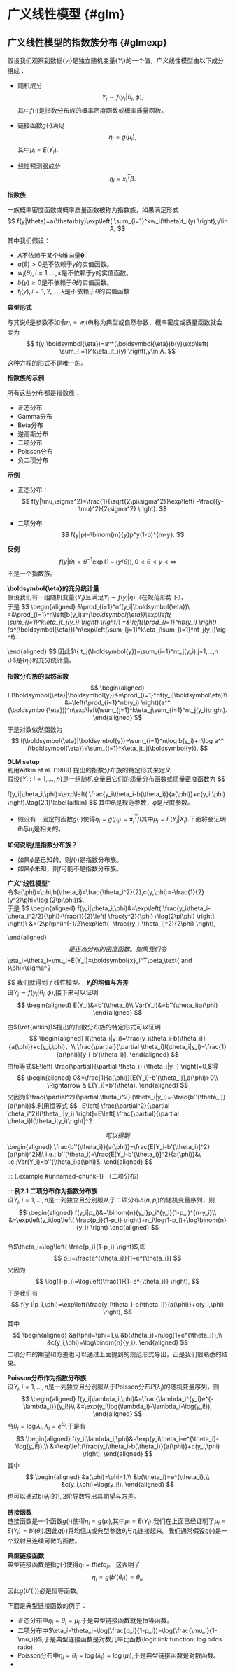 # 广义线性模型 {#glm}

## 广义线性模型的指数族分布 {#glmexp}

假设我们观察到数据$\{y_i\}$是独立随机变量$\{Y_i\}$的一个值，广义线性模型由以下成分组成：

- 随机成分
  $$
  Y_i\sim f(y_i|\theta_i,\phi),
  $$
  其中$f(\cdot)$是指数分布族的概率密度函数或概率质量函数。

- 链接函数$g(\cdot)$满足
  $$
  \eta_i=g(\mu_i),
  $$
  其中$\mu_i=E(Y_i)$.

- 线性预测器成分
  $$
  \eta_i=x_i^T\beta.
  $$

**指数族**  

一族概率密度函数或概率质量函数被称为指数族，如果满足形式
$$
f(y|\theta)=a(\theta)b(y)\exp\left( \sum_{i=1}^kw_i(\theta)t_i(y) \right),y\in A,
$$
其中我们假设：

- $A$不依赖于某个$k$维向量$\boldsymbol{\theta}$​.
- $a(\theta)>0$是不依赖于$y$的实值函数。
- $w_i(\theta),i=1,...,k$是不依赖于$y$的实值函数。
- $b(y)\geq0$是不依赖于$\theta$的实值函数。
- $t_i(y),i=1,2,...,k$是不依赖于$\theta$的实值函数

**典型形式**  

与其说$\theta$是参数不如令$\eta_i=w_i(\theta)$称为典型或自然参数，概率密度或质量函数就会变为
$$
f(y|\boldsymbol{\eta})=a^*(\boldsymbol{\eta})b(y)\exp\left( \sum_{i=1}^k\eta_it_i(y) \right),y\in A.
$$
这种方程的形式不是唯一的。



**指数族的示例**  

所有这些分布都是指数族：

- 正态分布
- Gamma分布
- Beta分布
- 逆高斯分布
- 二项分布
- Poisson分布
- 负二项分布

**示例**  

- 正态分布：
  $$
  f(y|\mu,\sigma^2)=\frac{1}{\sqrt{2\pi\sigma^2}}\exp\left( -\frac{(y-\mu)^2}{2\sigma^2} \right).
  $$

- 二项分布
  $$
  f(y|p)=\binom{m}{y}p^y(1-p)^{m-y}.
  $$

**反例**  
$$
f(y|\theta)=\theta^{-1}\exp(1-(y/\theta)),0<\theta<y<\infty
$$
不是一个指数族。

**\boldsymbol{\eta}的充分统计量**  
假设我们有一组随机变量$\{Y_i\}$且满足$Y_i\sim f(y_i|\eta)$（在规范形势下）。  
于是
$$
\begin{aligned}
&\prod_{i=1}^nf(y_i|\boldsymbol{\eta})\\
=&\prod_{i=1}^n\left[b(y_i)a^*(\boldsymbol{\eta})\exp\left( \sum_{j=1}^k\eta_jt_j(y_i) \right) \right]\\
=&\left(\prod_{i=1}^nb(y_i)  \right)(a^*(\boldsymbol{\eta}))^n\exp\left(\sum_{j=1}^k\eta_j\sum_{i=1}^nt_j(y_i)\right).

\end{aligned}
$$
因此$\{ t_j(\boldsymbol{y})=\sum_{i=1}^nt_j(y_i):j=1,...,n \}$是$\{\eta_j\}$的充分统计量。

**指数分布族的似然函数**  
$$
\begin{aligned}
L(\boldsymbol{\eta}|\boldsymbol{y})&=\prod_{i=1}^nf(y_i|\boldsymbol\eta)\\
&=\left(\prod_{i=1}^nb(y_i)  \right)(a^*(\boldsymbol{\eta}))^n\exp\left(\sum_{j=1}^k\eta_j\sum_{i=1}^nt_j(y_i)\right).
\end{aligned}
$$
于是对数似然函数为
$$
l(\boldsymbol{\eta}|\boldsymbol{y})=\sum_{i=1}^n\log b(y_i)+n\log a^*(\boldsymbol{\eta})+\sum_{j=1}^k\eta_jt_j(\boldsymbol{y}).
$$

**GLM setup**    
利用Aitkin et al. (1989) 提出的指数分布族的特定形式来定义  
假设$\{Y_i:i=1,...,n\}$是一组随机变量且它们的质量分布函数或质量密度函数为
$$

f(y_i|\theta_i,\phi)=\exp\left( \frac{y_i\theta_i-b(\theta_i)}{a(\phi)}+c(y_i,\phi) \right).\tag{2.1}\label{aitkin}
$$
其中$\theta_i$是规范参数，$\phi$是尺度参数。  
- 假设有一固定的函数$g(\cdot)$使得$\eta_i=g(\mu_i)=\boldsymbol{x}_i^T\beta$其中$\mu_i=E(Y_i|X_i).$下面将会证明$\theta_i$与$\mu_i$是相关的。  

**如何说明$f$是指数分布族？**  
- 如果$\phi$是已知的，则$f(\cdot)$是指数分布族。
- 如果$\phi$未知，则$f$可能不是指数分布族。  

**广义“线性模型”**  
令$a(\phi)=\phi,b(\theta_i)=\frac{\theta_i^2}{2},c(y,\phi)=-\frac{1}{2}(y^2/\phi+\log (2\pi\phi))$.  
于是
$$
\begin{aligned}
f(y_i|\theta_i,\phi)&=\exp\left( \frac{y_i\theta_i-\theta_i^2/2}{\phi}-\frac{1}{2}\left[ \frac{y^2}{\phi}+\log(2\pi\phi) \right] \right)\\
&=(2\pi\phi)^{-1/2}\exp\left( -\frac{(y_i-\theta_i)^2}{2\phi} \right),


\end{aligned}
$$
是正态分布的密度函数。如果我们令
$$
\eta_i=\theta_i=\mu_i=E(Y_i)=\boldsymbol{x}_i^T\beta,\text{ and }\phi=\sigma^2

$$
我们就得到了线性模型。
**$Y_i$的均值与方差**  
设$Y_i\sim f(y_i|\theta_i,\phi)$,接下来可以证明
$$
\begin{aligned}
E(Y_i)&=b'(\theta_i)\\
Var(Y_i)&=b''(\theta_i)a(\phi)
\end{aligned}
$$

由$(\ref{aitkin})$提出的指数分布族的特定形式可以证明
$$
\begin{aligned}
l(\theta_i|y_i)=\frac{y_i\theta_i-b(\theta_i)}{a(\phi)}+c(y_i,\phi)，\\
\frac{\partial}{\partial \theta_i}l(\theta_i|y_i)=\frac{1}{a(\phi)}[y_i-b'(\theta_i)].
\end{aligned}
$$
由恒等式$E\left[ \frac{\partial}{\partial \theta_i}l(\theta_i|y_i) \right]=0,$得
$$
\begin{aligned}
0&=\frac{1}{a(\phi)}[E(Y_i)-b'(\theta_i)],a(\phi)>0\\
\Rightarrow & E(Y_i)=b'(\theta).
\end{aligned}
$$
又因为$\frac{\partial^2}{\partial \theta_i^2}l(\theta_i|y_i)=-\frac{b''(\theta_i)}{a(\phi)}$,利用恒等式
$$
-E\left[ \frac{\partial^2}{\partial \theta_i^2}l(\theta_i|y_i) \right]=E\left[  \frac{\partial}{\partial \theta_i}l(\theta_i|y_i)\right]^2

$$
可以得到
$$
\begin{aligned}
\frac{b''(\theta_i)}{a(\phi)}=\frac{E[Y_i-b'(\theta_i)]^2}{a(\phi)^2}&\\
i.e.\; b''(\theta_i)=\frac{E[Y_i-b'(\theta_i)]^2}{a(\phi)}&\\
i.e.\;Var(Y_i)=b''(\theta_i)a(\phi)&.
\end{aligned}
$$

::: {.example #unnamed-chunk-1}
（二项分布）  

:::
**例2.1 二项分布作为指数分布族**  
设$Y_i,i=1,...,n$是一列独立且分别服从于二项分布$b(n,p_i)$的随机变量序列，则
$$
\begin{aligned}
f(y_i|p_i)&=\binom{n}{y_i}p_i^{y_i}(1-p_i)^{n-y_i}\\
&=\exp\left(y_i\log\left( \frac{p_i}{1-p_i} \right)+n_i\log(1-p_i)+\log\binom{n}{y_i}  \right)
\end{aligned}
$$  
令$\theta_i=\log\left( \frac{p_i}{1-p_i} \right)$,即
$$
p_i=\frac{e^{\theta_i}}{1+e^{\theta_i}}  
$$
又因为
$$
  \log(1-p_i)=\log\left(\frac{1}{1+e^{\theta_i}}  \right),
$$
于是我们有
$$
  f(y_i|p_i,\phi)=\exp\left(\frac{y_i\theta_i-b(\theta_i)}{a(\phi)}+c(y_i,\phi)  \right),
$$
其中
$$
\begin{aligned}
&a(\phi)=\phi=1,\\
&b(\theta_i)=n\log(1+e^{\theta_i}),\\
&c(y_i,\phi)=\log\binom{n}{y_i}.
\end{aligned}
$$
二项分布的期望和方差也可以通过上面提到的规范形式导出，正是我们很熟悉的结果。

**Poisson分布作为指数分布族**  
设$Y_i,i=1,...,n$是一列独立且分别服从于Poisson分布$P(\lambda_i)$的随机变量序列，则
$$
\begin{aligned}
f(y_i|\lambda_i,\phi)&=\frac{\lambda_i^{y_i}e^{-\lambda_i}}{y_i!}\\
&=\exp(y_i\log(\lambda_i)-\lambda_i-\log(y_i!)),
\end{aligned}
$$
令$\theta_i=\log\lambda_i,\lambda_i=e^{\theta_i}$,于是有
$$
\begin{aligned}
f(y_i|\lambda_i,\phi)&=\exp(y_i\theta_i-e^{\theta_i}-\log(y_i!)),\\
&=\exp\left(\frac{y_i\theta_i-b(\theta_i)}{a(\phi)}+c(y_i,\phi)  \right),
\end{aligned}
$$
其中
$$
\begin{aligned}
&a(\phi)=\phi=1,\\
&b(\theta_i)=e^{\theta_i},\\
&c(y_i,\phi)=\log(y_i!).
\end{aligned}
$$
也可以通过$b(\theta_i)$的$1,2$阶导数导出其期望与方差。

**链接函数**  
链接函数是一个函数$g(\cdot)$使得$\eta_i=g(\mu_i),$其中$\mu_i=E(Y_i).$我们在上面已经证明了$\mu_i=E(Y_i)=b'(\theta_i).$因此$g(\cdot)$将均值$\mu_i$或典型参数$\theta_i$与$\eta_i$连接起来。我们通常假设$g(\cdot)$是一个双射且连续可微的函数。

**典型链接函数**  
典型链接函数是指$g(\cdot)$使得$\eta_i=theta_i$。
这表明了
$$
\eta_i=g(b'(\theta_i))=\theta_i,
$$
因此$g(b'(\cdot))$必是恒等函数。

下面是典型链接函数的例子：
- 正态分布中$\eta_i=\theta_i=\mu_i$,于是典型链接函数就是恒等函数。
- 二项分布中$\eta_i=\theta_i=\log(\frac{p_i}{1-p_i})=\log(\frac{\mu_i}{1-\mu_i})$,于是典型连接函数是对数几率比函数(logit link function: log odds ratio).
- Poisson分布中$\eta_i=\theta_i=\log(\lambda_i)=\log(\mu_i)$,于是典型链接函数是对数函数。
- 
